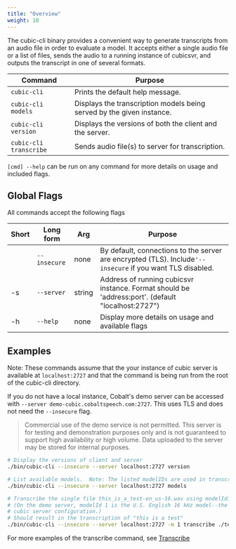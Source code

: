 ```yaml
---
title: "Overview"
weight: 10
---
```


The cubic-cli binary provides a convenient way to generate transcripts from an audio file in order to evaluate a model.  It accepts either a single audio file or a list of files, sends the audio to a running instance of cubicsvr, and outputs the transcript in one of several formats.

<!--more-->

| Command                | Purpose |
| ---------------------- | ------- |
| `cubic-cli`            | Prints the default help message. |
| `cubic-cli models`     | Displays the transcription models being served by the given instance. |
| `cubic-cli version`    | Displays the versions of both the client and the server. |
| `cubic-cli transcribe` | Sends audio file(s) to server for transcription. |

`[cmd] --help` can be run on any command for more details on usage and included flags.

## Global Flags

All commands accept the following flags

| Short | Long form      | Arg | Purpose |
| ------|--------------- | ---- | ------- |
| |      `--insecure`      | none | By default, connections to the server are encrypted (TLS).  Include`'--insecure` if you want TLS disabled. |
| -s | `--server` | string | Address of running cubicsvr instance.  Format should be 'address:port'. (default "localhost:2727") |
| -h | `--help` | none | Display more details on usage and available flags |

## Examples

Note: These commands assume that the your instance of cubic server is available
at `localhost:2727` and that the command is being run from the root of the cubic-cli directory.

If you do not have a local instance, Cobalt's demo server can be accessed with `--server
demo-cubic.cobaltspeech.com:2727`. This uses TLS and does not need the
`--insecure` flag.

> Commercial use of the demo service is not permitted. This server is for testing
and demonstration purposes only and is not guaranteed to support high
availability or high volume. Data uploaded to the server may be stored for
internal purposes.

```sh
# Display the versions of client and server
./bin/cubic-cli --insecure --server localhost:2727 version

# List available models.  Note: The listed modelIDs are used in transcription methods
./bin/cubic-cli --insecure --server localhost:2727 models

# Transcribe the single file this_is_a_test-en_us-16.wav using modelId1.
# (On the demo server, modelId 1 is the U.S. English 16 kHz model--the model id depends on the
# cubic server configuration.)
# Should result in the transcription of "this is a test"
./bin/cubic-cli --insecure --server localhost:2727 -m 1 transcribe ./testdata/this_is_a_test-en_us-16.wav
```

For more examples of the transcribe command, see [Transcribe](/sdk-cubic/cli/transcribe)
